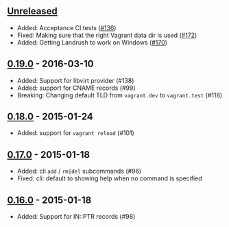 ## [Unreleased][unreleased]

- Added: Acceptance CI tests ([#136](https://github.com/vagrant-landrush/landrush/issues/136))
- Fixed: Making sure that the right Vagrant data dir is used ([#172](https://github.com/vagrant-landrush/landrush/pull/172))
- Added: Getting Landrush to work on Windows ([#170](https://github.com/vagrant-landrush/landrush/pull/170))

## [0.19.0] - 2016-03-10
- Added: Support for libvirt provider (#138)
- Added: support for CNAME records (#99)
- Breaking: Changing default TLD from `vagrant.dev` to `vagrant.test` (#118)

## [0.18.0] - 2015-01-24
- Added: support for `vagrant reload` (#101)

## [0.17.0] - 2015-01-18
- Added: cli `add` / `rm|del` subcommands (#96)
- Fixed: cli: default to showing help when no command is specified

## [0.16.0] - 2015-01-18
- Added: Support for IN::PTR records (#98)

[unreleased]: https://github.com/phinze/landrush/compare/v0.19.0...HEAD
[0.19.0]: https://github.com/phinze/landrush/compare/v0.18.0...v0.19.0
[0.18.0]: https://github.com/phinze/landrush/compare/v0.17.0...v0.18.0
[0.17.0]: https://github.com/phinze/landrush/compare/v0.16.0...v0.17.0
[0.16.0]: https://github.com/phinze/landrush/compare/v0.15.4...v0.16.0
